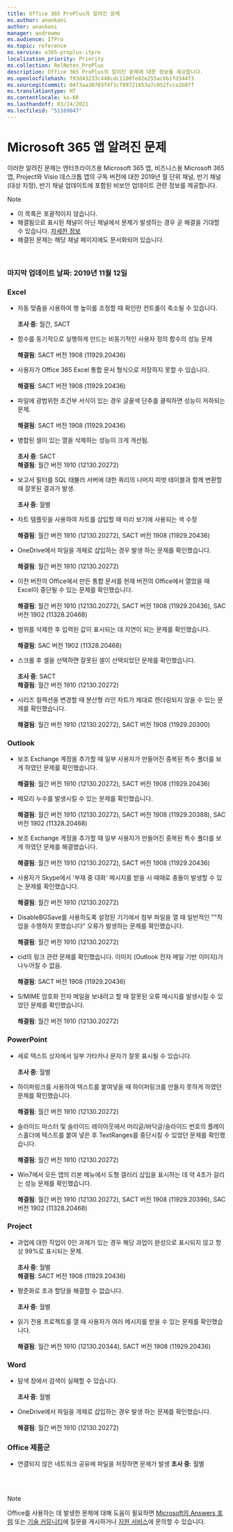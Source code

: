 ```yaml
---
title: Office 365 ProPlus의 알려진 문제
ms.author: anankani
author: anankani
manager: andrewmo
ms.audience: ITPro
ms.topic: reference
ms.service: o365-proplus-itpro
localization_priority: Priority
ms.collection: RelNotes_ProPlus
description: Office 365 ProPlus의 알려진 문제에 대한 정보를 제공합니다.
ms.openlocfilehash: f93d43233c448cdc1100fe82e255acbb1fd344f3
ms.sourcegitcommit: 04f3aa30703f4f1cf89721853a7c052fcca2b97f
ms.translationtype: HT
ms.contentlocale: ko-KR
ms.lasthandoff: 03/24/2021
ms.locfileid: "51169847"
---
```

# <a name="microsoft-365-apps-known-issues"></a>Microsoft 365 앱 알려진 문제

이러한 알려진 문제는 엔터프라이즈용 Microsoft 365 앱, 비즈니스용 Microsoft 365 앱, Project와 Visio 데스크톱 앱의 구독 버전에 대한 2019년 월 단위 채널, 반기 채널(대상 지정), 반기 채널 업데이트에 포함된 비보안 업데이트 관련 정보를 제공합니다.


> [!NOTE]
>- 이 목록은 포괄적이지 않습니다.
>- 해결됨으로 표시된 채널이 아닌 채널에서 문제가 발생하는 경우 곧 해결을 기대할 수 있습니다. [자세한 정보](/DeployOffice/overview-of-update-channels-for-office-365-proplus#BKMK_SAC)
>- 해결된 문제는 해당 채널 페이지에도 문서화되어 있습니다.

<br>

### <a name="last-updated-november-12-2019"></a>마지막 업데이트 날짜: 2019년 11월 12일

### <a name="excel"></a>Excel

- 자동 맞춤을 사용하여 행 높이를 조정할 때 확인란 컨트롤이 축소될 수 있습니다.<br><br>**조사 중**: 월간, SACT

- 함수를 동기적으로 실행하게 만드는 비동기적인 사용자 정의 함수의 성능 문제<br><br>**해결됨**: SACT 버전 1908 (11929.20436) 

- 사용자가 Office 365 Excel 통합 문서 형식으로 저장하지 못할 수 있습니다.<br><br>**해결됨**: SACT 버전 1908 (11929.20436)


- 파일에 광범위한 조건부 서식이 있는 경우 글꼴색 단추를 클릭하면 성능이 저하되는 문제.<br><br>**해결됨**: SACT 버전 1908 (11929.20436)

- 병합된 셀이 있는 열을 삭제하는 성능이 크게 개선됨.<br><br>**조사 중**: SACT<br>**해결됨**: 월간 버전 1910 (12130.20272)

- 보고서 필터를 SQL 태뷸러 서버에 대한 쿼리의 나머지 피벗 테이블과 함께 변환할 때 잘못된 결과가 발생.<br><br>**조사 중**: 월별

- 차트 템플릿을 사용하여 차트를 삽입할 때 미리 보기에 사용되는 색 수정<br><br>**해결됨**: 월간 버전 1910 (12130.20272), SACT 버전 1908 (11929.20436)


- OneDrive에서 파일을 개체로 삽입하는 경우 발생 하는 문제를 확인했습니다.<br><br> **해결됨**: 월간 버전 1910 (12130.20272)

- 이전 버전의 Office에서 만든 통합 문서를 현재 버전의 Office에서 열었을 때 Excel이 중단될 수 있는 문제를 확인했습니다.<br><br>
**해결됨**: 월간 버전 1910 (12130.20272), SACT 버전 1908 (11929.20436), SAC 버전 1902 (11328.20468)

- 범위를 삭제한 후 입력된 값이 표시되는 데 지연이 되는 문제를 확인했습니다.<br><br>
**해결됨**: SAC 버전 1902 (11328.20468)

- 스크롤 후 셀을 선택하면 잘못된 셀이 선택되었던 문제를 확인했습니다.<br><br>
**조사 중**: SACT <br>**해결됨**: 월간 버전 1910 (12130.20272)

- 시리즈 컬렉션을 변경할 때 분산형 라인 차트가 제대로 렌더링되지 않을 수 있는 문제를 확인했습니다.<br><br>
**해결됨**: 월간 버전 1910 (12130.20272), SACT 버전 1908 (11929.20300)

### <a name="outlook"></a>Outlook

- 보조 Exchange 계정을 추가할 때 일부 사용자가 만들어진 중복된 특수 폴더를 보게 하였던 문제를 확인했습니다.<br><br>
**해결됨**: 월간 버전 1910 (12130.20272), SACT 버전 1908 (11929.20436)

- 메모리 누수를 발생시킬 수 있는 문제를 확인했습니다. <br><br>
**해결됨**: 월간 버전 1910 (12130.20272), SACT 버전 1908 (11929.20388), SAC 버전 1902 (11328.20468)

- 보조 Exchange 계정을 추가할 때 일부 사용자가 만들어진 중복된 특수 폴더를 보게 하였던 문제를 해결했습니다.<br><br>
**해결됨**: 월간 버전 1910 (12130.20272), SACT 버전 1908 (11929.20436)

- 사용자가 Skype에서 '부재 중 대화' 메시지를 받을 시 때때로 충돌이 발생할 수 있는 문제를 확인했습니다.<br><br>
**해결됨**: 월간 버전 1910 (12130.20272)

- DisableBGSave를 사용하도록 설정된 기기에서 첨부 파일을 열 때 일반적인 ""작업을 수행하지 못했습니다" 오류가 발생하는 문제를 확인했습니다.<br><br>
**해결됨**: 월간 버전 1910 (12130.20272)

- cid의 링크 관련 문제를 확인했습니다. 이미지 (Outlook 전자 메일 기반 이미지)가 나누어질 수 없음.<br><br>
**해결됨**: SACT 버전 1908 (11929.20436)

- S/MIME 암호화 전자 메일을 보내려고 할 때 잘못된 오류 메시지를 발생시킬 수 있었던 문제를 확인했습니다.<br><br>**해결됨**: 월간 버전 1910 (12130.20272)

### <a name="powerpoint"></a>PowerPoint

- 세로 텍스트 상자에서 일부 가타카나 문자가 잘못 표시될 수 있습니다.<br><br>
**조사 중**: 월별

- 하이퍼링크를 사용하여 텍스트를 붙여넣을 때 하이퍼링크를 만들지 못하게 하였던 문제를 확인했습니다. <br><br>**해결됨**: 월간 버전 1910 (12130.20272)

- 슬라이드 마스터 및 슬라이드 레이아웃에서 머리글/바닥글/슬라이드 번호의 플레이스홀더에 텍스트를 붙여 넣은 후 TextRanges를 중단시킬 수 있었던 문제를 확인했습니다. <br><br>**해결됨**: 월간 버전 1910 (12130.20272)

- Win7에서 모든 앱의 리본 메뉴에서 도형 갤러리 삽입을 표시하는 데 약 4초가 걸리는 성능 문제를 확인했습니다.<br>
<br>**해결됨**: 월간 버전 1910 (12130.20272), SACT 버전 1908 (11929.20396), SAC 버전 1902 (11328.20468)

### <a name="project"></a>Project

- 과업에 대한 작업이 0인 과제가 있는 경우 해당 과업이 완성으로 표시되지 않고 항상 99%로 표시되는 문제.<br><br>
**조사 중**: 월별<br>
**해결됨**: SACT 버전 1908 (11929.20436)

- 평준화로 초과 할당을 해결할 수 없습니다.<br><br>
**조사 중**: 월별

- 읽기 전용 프로젝트를 열 때 사용자가 여러 메시지를 받을 수 있는 문제를 확인했습니다.<br><br>
**해결됨**: 월간 버전 1910 (12130.20344), SACT 버전 1908 (11929.20436)

### <a name="word"></a>Word

- 탐색 창에서 검색이 실패할 수 있습니다.<br><br>
**조사 중**: 월별

- OneDrive에서 파일을 개체로 삽입하는 경우 발생 하는 문제를 확인했습니다.<br><br> **해결됨**: 월간 버전 1910 (12130.20272)

### <a name="office-suite"></a>Office 제품군
- 연결되지 않은 네트워크 공유에 파일을 저장하면 문제가 발생 **조사 중**: 월별



<br>
<br>

> [!NOTE]
> Office를 사용하는 데 발생한 문제에 대해 도움이 필요하면 [Microsoft의 Answers 포럼](https://answers.microsoft.com/) 또는 [기술 커뮤니티](https://techcommunity.microsoft.com/)에 질문을 게시하거나 [지원 서비스](https://support.microsoft.com/contactus)에 문의할 수 있습니다.